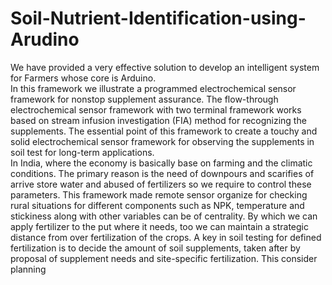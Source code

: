 # Soil-Nutrient-Identification-using-Arudino
We have provided a very effective solution to develop an intelligent system for Farmers whose core is Arduino.  
In this framework we illustrate a programmed electrochemical sensor framework for nonstop supplement assurance. The flow-through electrochemical sensor framework with two terminal framework works based on stream infusion investigation (FIA) method for recognizing the supplements. The essential point of this framework to create a touchy and solid electrochemical sensor framework for observing the supplements in soil test for long-term applications.  
In India, where the economy is basically base on farming and the climatic conditions. The primary reason is the need of downpours and scarifies of arrive store water and abused of fertilizers so we require to control these parameters. This framework made remote sensor organize for checking rural situations for different components such as NPK, temperature and stickiness along with other variables can be of centrality. By which we can apply fertilizer to the put where it needs, too we can maintain a strategic distance from over fertilization of the crops. A key in soil testing for defined fertilization is to decide the amount of soil supplements, taken after by proposal of supplement needs and site-specific fertilization. This consider planning 
